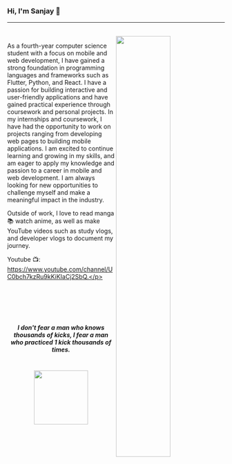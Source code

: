 
<h3> Hi, I'm Sanjay 👋 </h3>

---

<div width="50%">
 
  <br>
  
<img align="right" width="50%" src="https://yt3.ggpht.com/eAE3b86BTcLBZLcKqCztzplKx7MutPNzqCPSzTvkzV7Us28eLl2Hm_b-jzFXRAu9kDJmD3m5DQ=s600-c-k-c0x00ffffff-no-rj-rp-mo">
  
<p>As a fourth-year computer science student with a focus on mobile and web development, I have gained a strong foundation in programming languages and frameworks such as Flutter, Python, and React. I have a passion for building interactive and user-friendly applications and have gained practical experience through coursework and personal projects. In my internships and coursework, I have had the opportunity to work on projects ranging from developing web pages to building mobile applications. I am excited to continue learning and growing in my skills, and am eager to apply my knowledge and passion to a career in mobile and web development. I am always looking for new opportunities to challenge myself and make a meaningful impact in the industry.

Outside of work, I love to read manga 📚 watch anime, as well as make YouTube videos such as study vlogs, and developer vlogs to document my journey.

Youtube 📺: https://www.youtube.com/channel/UC0bch7kzRu9kKiKIaCj2SbQ.</p> 
</div>

<br>

#

<p> 

</p>

<br>

<p align="center"> 
 <i> <b>I don't fear a man who knows thousands of kicks, I fear a man who practiced 1 kick thousands of times.</b> </i>
</p>

#

  <p> <center> <b> <a href="https://www.linkedin.com/in/sanjay-deoram-012807159/"> <img src="https://www.tmf-group.com/-/media/images/logos/case-study-logos/linkedin.png" style="max-width:100%;" width="125px"> </a> </b> </cemter>

  </p>


<!--
**wzslr321/wzslr321** is a ✨ _special_ ✨ repository because its `README.md` (this file) appears on your GitHub profile.

Here are some ideas to get you started:


- 🌱 I’m currently learning ...
- 👯 I’m looking to collaborate on ...
- 🤔 I’m looking for help with ...
- 💬 Ask me about ...
- 📫 How to reach me: ...
- 😄 Pronouns: ...

-->
